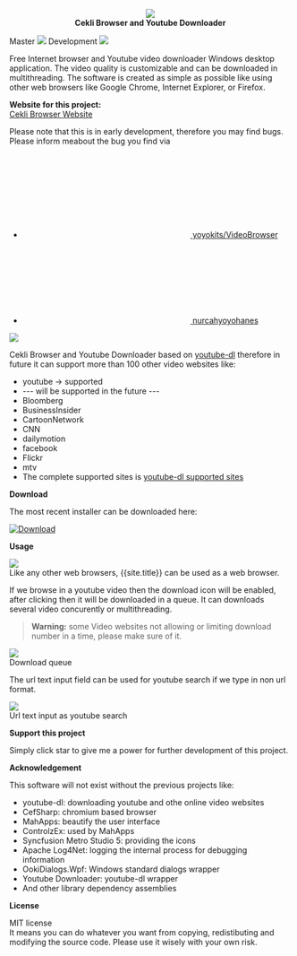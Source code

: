<p align="center">
   <img src="https://yoyokits.github.io/VideoBrowser/assets/images/cekli-logo.png"><br/>
   <strong>Cekli Browser and Youtube Downloader</strong>
</p>

Master <img src="https://dev.azure.com/cekli/cekli/_apis/build/status/yoyokits.VideoBrowser?branchName=master"> 
Development <img src="https://dev.azure.com/cekli/cekli/_apis/build/status/yoyokits.VideoBrowser?branchName=development">

Free Internet browser and Youtube video downloader Windows desktop application.
The video quality is customizable and can be downloaded in multithreading.
The software is created as simple as possible like using other web browsers like Google Chrome, Internet Explorer, or Firefox.

**Website for this project:**<br/>
[Cekli Browser Website][cekli-website]

Please note that this is in early development, therefore you may find bugs. Please inform meabout the bug you find via 

<ul class="social-media-list"><li><a href="https://github.com/yoyokits/VideoBrowser"><svg class="svg-icon"><use xlink:href="https://yoyokits.github.io/VideoBrowser/assets/minima-social-icons.svg#github"></use></svg> <span class="username">yoyokits/VideoBrowser</span></a></li><li><a href="https://www.twitter.com/nurcahyoyohanes"><svg class="svg-icon"><use xlink:href="https://yoyokits.github.io/VideoBrowser/assets/minima-social-icons.svg#twitter"></use></svg>  <span class="username">nurcahyoyohanes</span></a></li></ul>

<img src="https://yoyokits.github.io/VideoBrowser/assets/images/CekliVideoBrowserDownloadOptionsScreenShot.jpg"><br/>

Cekli Browser and Youtube Downloader based on [youtube-dl][youtube-dl] therefore in future it can support more than 100 other video websites like:
* youtube -> supported
* --- will be supported in the future ---
*  Bloomberg
*  BusinessInsider
*  CartoonNetwork
*  CNN
*  dailymotion
*  facebook
*  Flickr
*  mtv
* The complete supported sites is [youtube-dl supported sites][youtube-dl-supported-sites]

**Download**

The most recent installer can be downloaded here:

[![Download](https://yoyokits.github.io/VideoBrowser/assets/images/Download.jpg)](https://github.com/yoyokits/VideoBrowser/releases/latest)

**Usage**

<img src="https://yoyokits.github.io/VideoBrowser/assets/images/CekliVideoBrowserMainViewScreenShot.jpg"><br/>
Like any other web browsers, {{site.title}} can be used as a web browser.

If we browse in a youtube video then the download icon will be enabled, after clicking then it will be downloaded in a queue.
It can downloads several video concurently or multithreading.

> **Warning:** some Video websites not allowing or limiting download number in a time, please make sure of it.

<img src="https://yoyokits.github.io/VideoBrowser/assets/images/CekliVideoBrowserDownloadScreenShot.jpg"><br/>
Download queue

The url text input field can be used for youtube search if we type in non url format.

<img src="https://yoyokits.github.io/VideoBrowser/assets/images/CekliVideoBrowserYoutubeSearchScreenShot.jpg"><br/>
Url text input as youtube search

**Support this project**

Simply click star to give me a power for further development of this project.

**Acknowledgement**

This software will not exist without the previous projects like:
<ul>
  <li>youtube-dl: downloading youtube and othe online video websites</li>
  <li>CefSharp: chromium based browser</li>
  <li>MahApps: beautify the user interface</li>
  <li>ControlzEx: used by MahApps</li>
  <li>Syncfusion Metro Studio 5: providing the icons</li>
  <li>Apache Log4Net: logging the internal process for debugging information</li>
  <li>OokiDialogs.Wpf: Windows standard dialogs wrapper</li>
  <li>Youtube Downloader: youtube-dl wrapper</li>
  <li>And other library dependency assemblies</li>
</ul>

**License**

MIT license<br/>
It means you can do whatever you want from copying, redistibuting and  modifying the source code.
Please use it wisely with your own risk.

[cekli-website]: https://yoyokits.github.io/VideoBrowser/
[youtube-dl]: http://ytdl-org.github.io/youtube-dl/
[youtube-dl-supported-sites]: https://ytdl-org.github.io/youtube-dl/supportedsites.html

